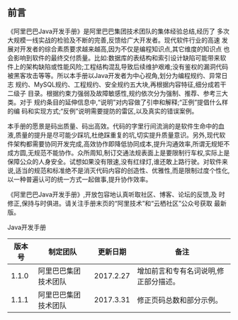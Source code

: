 ## 前言



《阿里巴巴Java开发手册》是阿里巴巴集团技术团队的集体经验总结,经历了 多次大规模一线实战的检验及不断的完善,反馈给广大开发者。现代软件行业的高速 发展对开发者的综合素质要求越来越高,因为不仅是编程知识点,其它维度的知识点 也会影响到软件的最终交付质量。比如:数据库的表结构和索引设计缺陷可能带来软 件上的架构缺陷或性能风险;工程结构混乱导致后续维护艰难;没有鉴权的漏洞代码 被黑客攻击等等。所以本手册以Java开发者为中心视角,划分为编程规约、异常日志 规约、MySQL规约、工程规约、安全规约五大块,再根据内容特征,细分成若干二级子 目录。根据约束力强弱及故障敏感性,规约依次分为强制、推荐、参考三大类。对于 规约条目的延伸信息中,“说明”对内容做了引申和解释;“正例”提倡什么样的编 码和实现方式;“反例”说明需要提防的雷区,以及真实的错误案例。

本手册的愿景是码出质量、码出高效。代码的字里行间流淌的是软件生命中的血液,质量的提升是尽可能少踩坑,杜绝踩重复的坑,切实提升质量意识。另外,现代软件架构都需要协同开发完成,高效协作即降低协同成本,提升沟通效率,所谓无规矩不成方圆,无规范不能协作。众所周知,制订交通法规表面上是要限制行车权,实际上是保障公众的人身安全。试想如果没有限速,没有红绿灯,谁还敢上路行驶。对软件来说,适当的规范和标准绝不是消灭代码内容的创造性、优雅性,而是限制过度个性化,以一种普遍认可的统一方式一起做事,提升协作效率。

《阿里巴巴Java开发手册》,开放包容地认真听取社区、博客、论坛的反馈,及 时修正,保持与时俱进。请关注手册末页的“阿里技术”和“云栖社区”公众号获取 最新版。

Java开发手册

| 版本号 | 制定团队 | 更新日期 | 备注 | 
| ----- | -------| ------- | -----|
| 1.1.0 | 阿里巴巴集团技术团队 | 2017.2.27 |  增加前言和专有名词说明,修正部分描述。 |
| 1.1.1 | 阿里巴巴集团技术团队 | 2017.3.31 | 修正页码总数和部分示例。 |  



